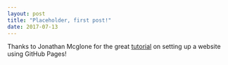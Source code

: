 ```yaml
---
layout: post
title: "Placeholder, first post!"
date: 2017-07-13
---
```


Thanks to Jonathan Mcglone for the great [tutorial](http://jmcglone.com/guides/github-pages/) on setting up a website using GitHub Pages!